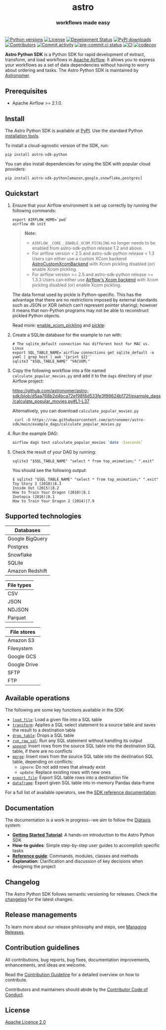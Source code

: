 <h1 align="center">
  astro
</h1>
  <h3 align="center">
  workflows made easy<br><br>
</h3>

[![Python versions](https://img.shields.io/pypi/pyversions/astro-sdk-python.svg)](https://pypi.org/pypi/astro-sdk-python)
[![License](https://img.shields.io/pypi/l/astro-sdk-python.svg)](https://pypi.org/pypi/astro-sdk-python)
[![Development Status](https://img.shields.io/pypi/status/astro-sdk-python.svg)](https://pypi.org/pypi/astro-sdk-python)
[![PyPI downloads](https://img.shields.io/pypi/dm/astro-sdk-python.svg)](https://pypistats.org/packages/astro-sdk-python)
[![Contributors](https://img.shields.io/github/contributors/astronomer/astro-sdk)](https://github.com/astronomer/astro-sdk)
[![Commit activity](https://img.shields.io/github/commit-activity/m/astronomer/astro-sdk)](https://github.com/astronomer/astro-sdk)
[![pre-commit.ci status](https://results.pre-commit.ci/badge/github/astronomer/astro-sdk/main.svg)](https://results.pre-commit.ci/latest/github/astronomer/astro-sdk/main)
[![CI](https://github.com/astronomer/astro-sdk/actions/workflows/ci-python-sdk.yaml/badge.svg)](https://github.com/astronomer/astro-sdk)
[![codecov](https://codecov.io/gh/astronomer/astro-sdk/branch/main/graph/badge.svg?token=MI4SSE50Q6)](https://codecov.io/gh/astronomer/astro-sdk)

**Astro Python SDK** is a Python SDK for rapid development of extract, transform, and load workflows in [Apache Airflow](https://airflow.apache.org/). It allows you to express your workflows as a set of data dependencies without having to worry about ordering and tasks. The Astro Python SDK is maintained by [Astronomer](https://astronomer.io).

## Prerequisites

- Apache Airflow >= 2.1.0.

## Install

The Astro Python SDK is available at [PyPI](https://pypi.org/project/astro-sdk-python/). Use the standard Python
[installation tools](https://packaging.python.org/en/latest/tutorials/installing-packages/).

To install a cloud-agnostic version of the SDK, run:

```shell
pip install astro-sdk-python
```

You can also install dependencies for using the SDK with popular cloud providers:

```shell
pip install astro-sdk-python[amazon,google,snowflake,postgres]
```


## Quickstart
1. Ensure that your Airflow environment is set up correctly by running the following commands:

    ```shell
    export AIRFLOW_HOME=`pwd`
    airflow db init
    ```

   > **Note:**
   > - `AIRFLOW__CORE__ENABLE_XCOM_PICKLING` no longer needs to be enabled from astro-sdk-python release 1.2 and above.
   > - For airflow version < 2.5 and astro-sdk-python release < 1.3 Users can either use a custom XCom backend [AstroCustomXcomBackend](https://astro-sdk-python.readthedocs.io/en/latest/guides/xcom_backend.html#xcom-backend) with Xcom pickling disabled (or) enable Xcom pickling.
   > - For airflow version >= 2.5 and astro-sdk-python release >= 1.3.3 Users can either use [Airflow's Xcom backend](https://astro-sdk-python.readthedocs.io/en/latest/guides/xcom_backend.html#airflow_xcom_backend) with Xcom pickling disabled (or) enable Xcom pickling.

    The data format used by pickle is Python-specific. This has the advantage that there are no restrictions imposed by external standards such as JSON or XDR (which can’t represent pointer sharing); however it means that non-Python programs may not be able to reconstruct pickled Python objects.

    Read more: [enable_xcom_pickling](https://airflow.apache.org/docs/apache-airflow/stable/configurations-ref.html#enable-xcom-pickling) and [pickle](https://docs.python.org/3/library/pickle.html#comparison-with-json):



2. Create a SQLite database for the example to run with:

    ```shell
    # The sqlite_default connection has different host for MAC vs. Linux
    export SQL_TABLE_NAME=`airflow connections get sqlite_default -o yaml | grep host | awk '{print $2}'`
    sqlite3 "$SQL_TABLE_NAME" "VACUUM;"
    ```

3. Copy the following workflow into a file named `calculate_popular_movies.py` and add it to the `dags` directory of your Airflow project:

   https://github.com/astronomer/astro-sdk/blob/d5aa768b2d4bca72ef98f8d533fe3f99624b172f/example_dags/calculate_popular_movies.py#L1-L37

   Alternatively, you can download `calculate_popular_movies.py`
   ```shell
    curl -O https://raw.githubusercontent.com/astronomer/astro-sdk/main/example_dags/calculate_popular_movies.py
   ```

4. Run the example DAG:

    ```sh
    airflow dags test calculate_popular_movies `date -Iseconds`
    ```

5. Check the result of your DAG by running:

    ```shell
    sqlite3 "$SQL_TABLE_NAME" "select * from top_animation;" ".exit"
    ```

    You should see the following output:

    ```shell
    $ sqlite3 "$SQL_TABLE_NAME" "select * from top_animation;" ".exit"
    Toy Story 3 (2010)|8.3
    Inside Out (2015)|8.2
    How to Train Your Dragon (2010)|8.1
    Zootopia (2016)|8.1
    How to Train Your Dragon 2 (2014)|7.9
    ```

## Supported technologies

| Databases       |
|-----------------|
| Google BigQuery |
| Postgres        |
| Snowflake       |
| SQLite          |
| Amazon Redshift |

| File types |
|------------|
| CSV        |
| JSON       |
| NDJSON     |
| Parquet    |

| File stores |
|------------ |
| Amazon S3   |
| Filesystem  |
| Google GCS  |
| Google Drive|
| SFTP        |
| FTP         |

## Available operations

The following are some key functions available in the SDK:

- [`load_file`](https://astro-sdk-python.readthedocs.io/en/stable/astro/sql/operators/load_file.html): Load a given file into a SQL table
- [`transform`](https://astro-sdk-python.readthedocs.io/en/stable/astro/sql/operators/transform.html): Applies a SQL select statement to a source table and saves the result to a destination table
- [`drop_table`](https://astro-sdk-python.readthedocs.io/en/stable/astro/sql/operators/drop_table.html): Drops a SQL table
- [`run_raw_sql`](https://astro-sdk-python.readthedocs.io/en/stable/astro/sql/operators/raw_sql.html): Run any SQL statement without handling its output
- [`append`](https://astro-sdk-python.readthedocs.io/en/stable/astro/sql/operators/append.html): Insert rows from the source SQL table into the destination SQL table, if there are no conflicts
- [`merge`](https://astro-sdk-python.readthedocs.io/en/stable/astro/sql/operators/merge.html): Insert rows from the source SQL table into the destination SQL table, depending on conflicts:
  - `ignore`: Do not add rows that already exist
  - `update`: Replace existing rows with new ones
- [`export_file`](https://astro-sdk-python.readthedocs.io/en/stable/astro/sql/operators/export.html): Export SQL table rows into a destination file
- [`dataframe`](https://astro-sdk-python.readthedocs.io/en/stable/astro/sql/operators/dataframe.html): Export given SQL table into in-memory Pandas data-frame

For a full list of available operators, see the [SDK reference documentation](https://astro-sdk-python.readthedocs.io/en/stable/operators.html).

## Documentation

The documentation is a work in progress--we aim to follow the [Diátaxis](https://diataxis.fr/) system:

- **[Getting Started Tutorial](https://docs.astronomer.io/tutorials/astro-python-sdk)**: A hands-on introduction to the Astro Python SDK
- **How-to guides**: Simple step-by-step user guides to accomplish specific tasks
- **[Reference guide](https://astro-sdk-python.readthedocs.io/)**: Commands, modules, classes and methods
- **Explanation**: Clarification and discussion of key decisions when designing the project

## Changelog

The Astro Python SDK follows semantic versioning for releases. Check the [changelog](python-sdk/docs/CHANGELOG.md) for the latest changes.

## Release managements

To learn more about our release philosophy and steps, see [Managing Releases](python-sdk/docs/development/RELEASE.md).

## Contribution guidelines

All contributions, bug reports, bug fixes, documentation improvements, enhancements, and ideas are welcome.

Read the [Contribution Guideline](python-sdk/docs/development/CONTRIBUTING.md) for a detailed overview on how to contribute.

Contributors and maintainers should abide by the [Contributor Code of Conduct](CODE_OF_CONDUCT.md).

## License

[Apache Licence 2.0](LICENSE)
